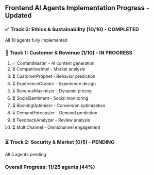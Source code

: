 ## Frontend AI Agents Implementation Progress - Updated

### ✅ Track 3: Ethics & Sustainability (10/10) - COMPLETED
All 10 agents fully implemented

### 🔄 Track 1: Customer & Revenue (1/10) - IN PROGRESS  
1. ✅ ContentMaster - AI content generation
2. ⏳ CompetitiveIntel - Market analysis
3. ⏳ CustomerProphet - Behavior prediction
4. ⏳ ExperienceCurator - Experience design
5. ⏳ RevenueMaximizer - Dynamic pricing
6. ⏳ SocialSentiment - Social monitoring
7. ⏳ BookingOptimizer - Conversion optimization
8. ⏳ DemandForecaster - Demand prediction
9. ⏳ FeedbackAnalyzer - Review analysis
10. ⏳ MultiChannel - Omnichannel engagement

### ⏳ Track 2: Security & Market (0/5) - PENDING
All 5 agents pending

### Overall Progress: 11/25 agents (44%)

